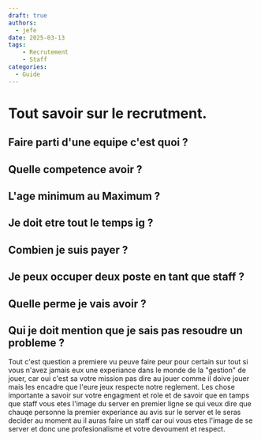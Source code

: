 ```yaml
---
draft: true
authors:
  - jefe
date: 2025-03-13
tags:
    - Recrutement
    - Staff
categories:
  - Guide
---
```


# Tout savoir sur le recrutment.

## Faire parti d'une equipe c'est quoi ?
## Quelle competence avoir ?
## L'age minimum au Maximum ?
## Je doit etre tout le temps ig ?
## Combien je suis payer ?
## Je peux occuper deux poste en tant que staff ?
## Quelle perme je vais avoir ?
## Qui je doit mention que je sais pas resoudre un probleme ?


Tout c'est question a premiere vu peuve faire peur pour certain sur tout si vous n'avez jamais eux une experiance dans le monde de la "gestion" de jouer, car oui c'est sa votre mission pas dire au jouer comme il doive jouer mais les encadre que l'eure jeux respecte notre reglement.
Les chose importante a savoir sur votre engagment et role et de savoir que en tamps que staff vous etes l'image du server en premier ligne se qui veux dire que chauqe personne la premier experiance au avis sur le server et le seras decider au moment au il auras faire un staff car oui vous etes l'image de se server et donc une profesionalisme et votre devoument et respect.